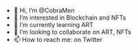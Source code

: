 - 👋 Hi, I’m @CobraMen
- 👀 I’m interested in Blockchain and NFTs
- 🌱 I’m currently learning ART
- 💞️ I’m looking to collaborate on ART, NFTs
- 📫 How to reach me: on Twitter 

<!---
CobraMen/CobraMen is a ✨ special ✨ repository because its `README.md` (this file) appears on your GitHub profile.
You can click the Preview link to take a look at your changes.
--->
